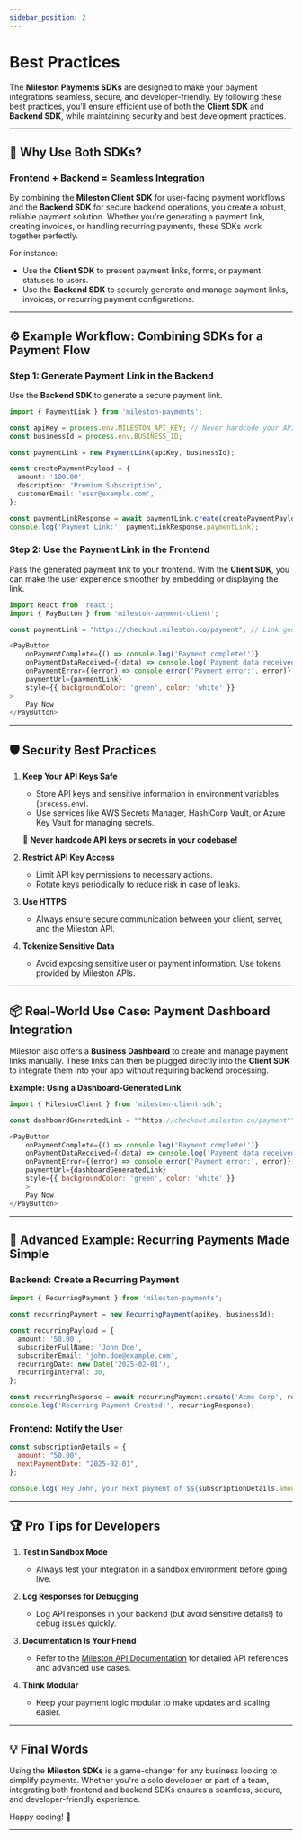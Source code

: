 ```yaml
---
sidebar_position: 2
---
```


# Best Practices

The **Mileston Payments SDKs** are designed to make your payment integrations seamless, secure, and developer-friendly. By following these best practices, you’ll ensure efficient use of both the **Client SDK** and **Backend SDK**, while maintaining security and best development practices.

---

## 🚀 Why Use Both SDKs?

### Frontend + Backend = Seamless Integration

By combining the **Mileston Client SDK** for user-facing payment workflows and the **Backend SDK** for secure backend operations, you create a robust, reliable payment solution. Whether you're generating a payment link, creating invoices, or handling recurring payments, these SDKs work together perfectly.

For instance:

- Use the **Client SDK** to present payment links, forms, or payment statuses to users.
- Use the **Backend SDK** to securely generate and manage payment links, invoices, or recurring payment configurations.

---

## ⚙️ Example Workflow: Combining SDKs for a Payment Flow

### Step 1: Generate Payment Link in the Backend

Use the **Backend SDK** to generate a secure payment link.

```typescript
import { PaymentLink } from 'mileston-payments';

const apiKey = process.env.MILESTON_API_KEY; // Never hardcode your API keys!
const businessId = process.env.BUSINESS_ID;

const paymentLink = new PaymentLink(apiKey, businessId);

const createPaymentPayload = {
  amount: '100.00',
  description: 'Premium Subscription',
  customerEmail: 'user@example.com',
};

const paymentLinkResponse = await paymentLink.create(createPaymentPayload);
console.log('Payment Link:', paymentLinkResponse.paymentLink);
```

### Step 2: Use the Payment Link in the Frontend

Pass the generated payment link to your frontend. With the **Client SDK**, you can make the user experience smoother by embedding or displaying the link.

```javascript
import React from 'react';
import { PayButton } from 'mileston-payment-client';

const paymentLink = "https://checkout.mileston.co/payment"; // Link generated in the backend

<PayButton
    onPaymentComplete={() => console.log('Payment complete!')}
    onPaymentDataReceived={(data) => console.log('Payment data received:', data)}
    onPaymentError={(error) => console.error('Payment error:', error)}
    paymentUrl={paymentLink}
    style={{ backgroundColor: 'green', color: 'white' }}
>
    Pay Now
</PayButton>
```

---

## 🛡️ Security Best Practices

1. **Keep Your API Keys Safe**
   - Store API keys and sensitive information in environment variables (`process.env`).
   - Use services like AWS Secrets Manager, HashiCorp Vault, or Azure Key Vault for managing secrets.

   🚫 **Never hardcode API keys or secrets in your codebase!**

2. **Restrict API Key Access**
   - Limit API key permissions to necessary actions.
   - Rotate keys periodically to reduce risk in case of leaks.

3. **Use HTTPS**
   - Always ensure secure communication between your client, server, and the Mileston API.

4. **Tokenize Sensitive Data**
   - Avoid exposing sensitive user or payment information. Use tokens provided by Mileston APIs.

---

## 📦 Real-World Use Case: Payment Dashboard Integration

Mileston also offers a **Business Dashboard** to create and manage payment links manually. These links can then be plugged directly into the **Client SDK** to integrate them into your app without requiring backend processing.

**Example: Using a Dashboard-Generated Link**

```javascript
import { MilestonClient } from 'mileston-client-sdk';

const dashboardGeneratedLink = ""https://checkout.mileston.co/payment"";

<PayButton
    onPaymentComplete={() => console.log('Payment complete!')}
    onPaymentDataReceived={(data) => console.log('Payment data received:', data)}
    onPaymentError={(error) => console.error('Payment error:', error)}
    paymentUrl={dashboardGeneratedLink}
    style={{ backgroundColor: 'green', color: 'white' }}
    >
    Pay Now
</PayButton>
```

---

## 🧰 Advanced Example: Recurring Payments Made Simple

### Backend: Create a Recurring Payment

```typescript
import { RecurringPayment } from 'mileston-payments';

const recurringPayment = new RecurringPayment(apiKey, businessId);

const recurringPayload = {
  amount: '50.00',
  subscriberFullName: 'John Doe',
  subscriberEmail: 'john.doe@example.com',
  recurringDate: new Date('2025-02-01'),
  recurringInterval: 30,
};

const recurringResponse = await recurringPayment.create('Acme Corp', recurringPayload);
console.log('Recurring Payment Created:', recurringResponse);
```

### Frontend: Notify the User

```javascript
const subscriptionDetails = {
  amount: "50.00",
  nextPaymentDate: "2025-02-01",
};

console.log(`Hey John, your next payment of $${subscriptionDetails.amount} is due on ${subscriptionDetails.nextPaymentDate}.`);
```

---

## 🏆 Pro Tips for Developers

1. **Test in Sandbox Mode**
   - Always test your integration in a sandbox environment before going live.

2. **Log Responses for Debugging**
   - Log API responses in your backend (but avoid sensitive details!) to debug issues quickly.

3. **Documentation Is Your Friend**
   - Refer to the [Mileston API Documentation](https://docs.mileston.co) for detailed API references and advanced use cases.

4. **Think Modular**
   - Keep your payment logic modular to make updates and scaling easier.

---

## 💡 Final Words

Using the **Mileston SDKs** is a game-changer for any business looking to simplify payments. Whether you're a solo developer or part of a team, integrating both frontend and backend SDKs ensures a seamless, secure, and developer-friendly experience.

Happy coding! 🚀

---
